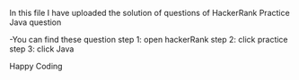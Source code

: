 In this file I have uploaded the solution of questions of HackerRank Practice Java question

-You can find these question
step 1: open hackerRank
step 2: click practice
step 3: click Java

Happy Coding

